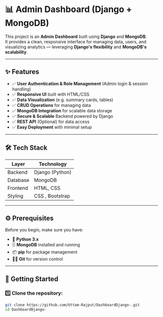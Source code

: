 # 📊 Admin Dashboard (Django + MongoDB)

This project is an **Admin Dashboard** built using **Django** and **MongoDB**.  
It provides a clean, responsive interface for managing data, users, and visualizing analytics — leveraging **Django's flexibility** and **MongoDB's scalability**.

---

## ✨ Features

- ✅ **User Authentication & Role Management** (Admin login & session handling)
- ✅ **Responsive UI** built with HTML/CSS
- ✅ **Data Visualization** (e.g. summary cards, tables)
- ✅ **CRUD Operations** for managing data
- ✅ **MongoDB Integration** for scalable data storage
- ✅ **Secure & Scalable** Backend powered by Django
- ✅ **REST API** (Optional) for data access
- ✅ **Easy Deployment** with minimal setup

---

## 🛠️ Tech Stack

| Layer       | Technology          |
|------------|---------------------|
| Backend    | Django (Python)     |
| Database   | MongoDB             |
| Frontend   | HTML, CSS           |
| Styling    | CSS , Bootstrap |


---

## ⚙️ Prerequisites

Before you begin, make sure you have:

- 🐍 **Python 3.x**
- 🗄️ **MongoDB** installed and running
- 📦 **pip** for package management
- 🧑‍💻 **Git** for version control

---

## 🚀 Getting Started

### 1️⃣ Clone the repository:
```bash
git clone https://github.com/Uttam-Rajput/DashboardDjango-.git
cd DashboardDjango-
